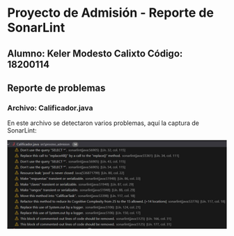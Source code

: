 # Proyecto de Admisión - Reporte de SonarLint
## Alumno: Keler Modesto Calixto Código: 18200114
## Reporte de problemas
### Archivo: Calificador.java

En este archivo se detectaron varios problemas, aquí la captura de SonarLint:

![Problemas en Calificador.java](capturas/calificador-problems.jpg)

